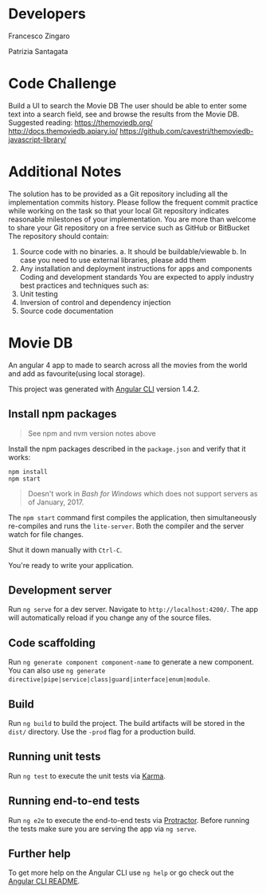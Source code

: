 # Developers

Francesco Zingaro

Patrizia Santagata



# Code Challenge

Build a UI to search the Movie DB
The user should be able to enter some text into a search field, see and
browse the results from the Movie DB.
Suggested reading:
https://themoviedb.org/
http://docs.themoviedb.apiary.io/
https://github.com/cavestri/themoviedb-javascript-library/

# Additional Notes

The solution has to be provided as a Git repository including all the implementation
commits history. Please follow the frequent commit practice while working on the task
so that your local Git repository indicates reasonable milestones of your implementation.
You are more than welcome to share your Git repository on a free service such as
GitHub or BitBucket
The repository should contain:
1. Source code with no binaries.
a. It should be buildable/viewable
b. In case you need to use external libraries, please add them
2. Any installation and deployment instructions for apps and components
Coding and development standards
You are expected to apply industry best practices and techniques such as:
1. Unit testing
2. Inversion of control and dependency injection
3. Source code documentation

# Movie DB

An angular 4 app to made to search across all the movies from the world and add as favourite(using local storage). 

This project was generated with [Angular CLI](https://github.com/angular/angular-cli) version 1.4.2.

## Install npm packages

> See npm and nvm version notes above

Install the npm packages described in the `package.json` and verify that it works:

```shell
npm install
npm start
```

>Doesn't work in _Bash for Windows_ which does not support servers as of January, 2017.

The `npm start` command first compiles the application, 
then simultaneously re-compiles and runs the `lite-server`.
Both the compiler and the server watch for file changes.

Shut it down manually with `Ctrl-C`.

You're ready to write your application.

## Development server

Run `ng serve` for a dev server. Navigate to `http://localhost:4200/`. The app will automatically reload if you change any of the source files.

## Code scaffolding

Run `ng generate component component-name` to generate a new component. You can also use `ng generate directive|pipe|service|class|guard|interface|enum|module`.

## Build

Run `ng build` to build the project. The build artifacts will be stored in the `dist/` directory. Use the `-prod` flag for a production build.

## Running unit tests

Run `ng test` to execute the unit tests via [Karma](https://karma-runner.github.io).

## Running end-to-end tests

Run `ng e2e` to execute the end-to-end tests via [Protractor](http://www.protractortest.org/).
Before running the tests make sure you are serving the app via `ng serve`.

## Further help

To get more help on the Angular CLI use `ng help` or go check out the [Angular CLI README](https://github.com/angular/angular-cli/blob/master/README.md).
